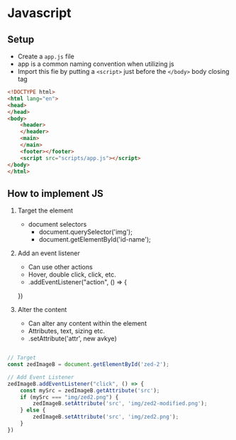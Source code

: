 # Javascript

## Setup

- Create a `app.js` file
- app is a common naming convention when utilizing js
- Import this fie by putting a `<script>` just before the `</body>` body closing tag

```html
<!DOCTYPE html>
<html lang="en">
<head>
</head>
<body>
    <header>
    </header>
    <main>
    </main>
    <footer></footer>
    <script src="scripts/app.js"></script>
</body>
</html>
```

## How to implement JS

1. Target the element
    - document selectors
        - document.querySelector('img');
        - document.getElementById('id-name');

2. Add an event listener
    - Can use other actions
    - Hover, double click, click, etc.
    - .addEventListener("action", () => {

    })

3. Alter the content
    - Can alter any content within the element
    - Attributes, text, sizing etc.
    - .setAttribute('attr', new avkye)

```js

// Target
const zedImageB = document.getElementById('zed-2');

// Add Event Listener
zedImageB.addEventListener("click", () => {
    const mySrc = zedImageB.getAttribute('src');
    if (mySrc === "img/zed2.png") {
        zedImageB.setAttribute('src', 'img/zed2-modified.png');
    } else {
        zedImageB.setAttribute('src', 'img/zed2.png');
    }
})
```
